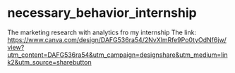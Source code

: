 # necessary_behavior_internship
The marketing research with analytics fro my internship
The link: 
https://www.canva.com/design/DAFG536ra54/2NvXlmRfe9Po0tyOdNf6jw/view?utm_content=DAFG536ra54&utm_campaign=designshare&utm_medium=link2&utm_source=sharebutton
